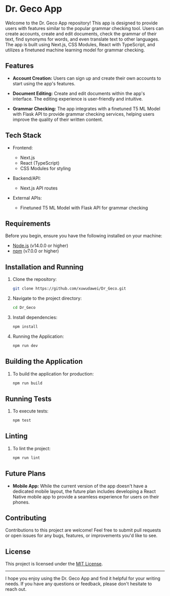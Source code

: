 # Dr. Geco App

Welcome to the Dr. Geco App repository! This app is designed to provide users with features similar to the popular grammar checking tool. Users can create accounts, create and edit documents, check the grammar of their text, find synonyms for words, and even translate text to other languages. The app is built using Next.js, CSS Modules, React with TypeScript, and utilizes a finetuned machine learning model for grammar checking.

## Features

- **Account Creation:** Users can sign up and create their own accounts to start using the app's features.

- **Document Editing:** Create and edit documents within the app's interface. The editing experience is user-friendly and intuitive.

- **Grammar Checking:** The app integrates with a finetuned T5 ML Model with Flask API to provide grammar checking services, helping users improve the quality of their written content.


## Tech Stack

- Frontend:
  - Next.js
  - React (TypeScript)
  - CSS Modules for styling

- Backend/API:
  - Next.js API routes

- External APIs:
  - Finetuned T5 ML Model with Flask API for grammar checking
 

## Requirements

Before you begin, ensure you have the following installed on your machine:

- [Node.js](https://nodejs.org/) (v14.0.0 or higher)
- [npm](https://www.npmjs.com/) (v7.0.0 or higher)

## Installation and Running

1. Clone the repository:
   ```bash
   git clone https://github.com/xuwudawei/Dr_Geco.git

2. Navigate to the project directory:
   ```bash
   cd Dr_Geco
3. Install dependencies:
   ```bash
   npm install
4. Running the Application:
   ```bash
   npm run dev

## Building the Application
1. To build the application for production:
   ```bash
   npm run build

## Running Tests
1. To execute tests:
   ```bash
   npm test

## Linting
1. To lint the project:
   ```bash
   npm run lint

## Future Plans

- **Mobile App:** While the current version of the app doesn't have a dedicated mobile layout, the future plan includes developing a React Native mobile app to provide a seamless experience for users on their phones.

## Contributing

Contributions to this project are welcome! Feel free to submit pull requests or open issues for any bugs, features, or improvements you'd like to see.

## License

This project is licensed under the [MIT License](LICENSE).

---

I hope you enjoy using the Dr. Geco App and find it helpful for your writing needs. If you have any questions or feedback, please don't hesitate to reach out.
